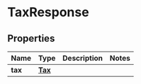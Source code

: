 

# TaxResponse


## Properties

Name | Type | Description | Notes
------------ | ------------- | ------------- | -------------
**tax** | [**Tax**](Tax.md) |  | 



